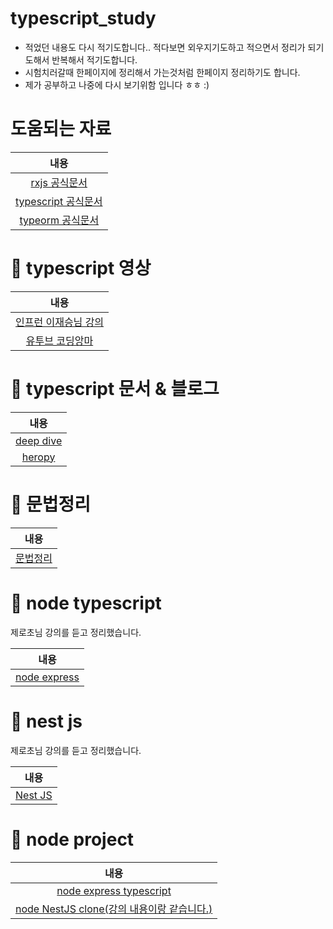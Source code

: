 # typescript_study

- 적었던 내용도 다시 적기도합니다.. 적다보면 외우지기도하고 적으면서 정리가 되기도해서 
반복해서 적기도합니다.
- 시험치러갈때 한페이지에 정리해서 가는것처럼 한페이지 정리하기도 합니다.
- 제가 공부하고 나중에 다시 보기위함 입니다 ㅎㅎ :) 

# 도움되는 자료 

|내용|
|:------:|
|[rxjs 공식문서](https://github.com/smilejakdu/typescript_study/tree/main/inflean_lee)|)|
|[typescript 공식문서](https://www.typescriptlang.org/docs/handbook/intro.html)|)|
|[typeorm 공식문서](https://typeorm.io/#/)|)|


# 📌 typescript 영상

|내용|
|:------:|
|[인프런 이재승님 강의](https://github.com/smilejakdu/typescript_study/tree/main/inflean_lee)|
|[유투브 코딩앙마](https://github.com/smilejakdu/typescript_study/tree/main/coding_devil)|

# 📌 typescript 문서 & 블로그

|내용|
|:------:|
|[deep dive](https://radlohead.gitbook.io/typescript-deep-dive/)|
|[heropy](https://heropy.blog/2020/01/27/typescript/)|

# 📌 문법정리

|내용|
|:------:|
|[문법정리](https://velog.io/@ash3767/typescript-grammar)|

# 📌 node typescript
제로초님 강의를 듣고 정리했습니다.

|내용|
|:------:|
|[node express](https://github.com/smilejakdu/typescript_study/blob/main/node-typescript)|

# 📌 nest js
제로초님 강의를 듣고 정리했습니다.

|내용|
|:------:|
|[Nest JS](https://github.com/smilejakdu/typescript_study/blob/main/nestjs)|

# 📌 node project

|내용|
|:------:|
|[node express typescript](https://github.com/smilejakdu/node-watcha)|
|[node NestJS clone(강의 내용이랑 같습니다.)](https://github.com/smilejakdu/node-bird-nest-clone)|

